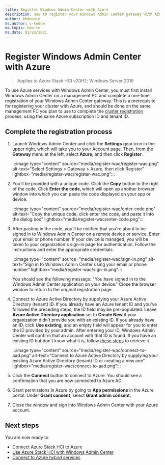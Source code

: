 ```yaml
---
title: Register Windows Admin Center with Azure
description: How to register your Windows Admin Center gateway with Azure.
author: khdownie
ms.author: v-kedow
ms.topic: how-to
ms.date: 01/28/2021
---
```


# Register Windows Admin Center with Azure

> Applies to Azure Stack HCI v20H2; Windows Server 2019

To use Azure services with Windows Admin Center, you must first install Windows Admin Center on a management PC and complete a one-time registration of your Windows Admin Center gateway. This is a prerequisite for registering your cluster with Azure, and should be done on the same management PC you plan to use to complete the [cluster registration](../deploy/register-with-azure.md) process, using the same Azure subscription ID and tenant ID.

## Complete the registration process

1. Launch Windows Admin Center and click the **Settings** gear icon in the upper right, which will take you to your Account page. Then, from the **Gateway** menu at the left, select **Azure**, and then click **Register**.

   :::image type="content" source="media/register-wac/register-wac.png" alt-text="Select Settings > Gateway > Azure, then click Register" lightbox="media/register-wac/register-wac.png":::

2. You'll be provided with a unique code. Click the **Copy** button to the right of the code. Click **Enter the code**, which will open up another browser window into which you can paste the code displayed on your app or device.

   :::image type="content" source="media/register-wac/enter-code.png" alt-text="Copy the unique code, click enter the code, and paste it into the dialog box" lightbox="media/register-wac/enter-code.png":::

3. After pasting in the code, you'll be notified that you're about to be signed in to Windows Admin Center on a remote device or service. Enter your email or phone number. If your device is managed, you will be taken to your organization's sign-in page for authentication. Follow the instructions and enter the appropriate credentials.

   :::image type="content" source="media/register-wac/sign-in.png" alt-text="Sign in to Windows Admin Center using your email or phone number" lightbox="media/register-wac/sign-in.png":::

   You should see the following message: "You have signed in to the Windows Admin Center application on your device." Close the browser window to return to the original registration page.

4. Connect to Azure Active Directory by supplying your Azure Active Directory (tenant) ID. If you already have an Azure tenant ID and you've followed the preceding steps, the ID field may be pre-populated. Leave **Azure Active Directory application** set to **Create New** if your organization didn't provide you with an existing ID. If you already have an ID, click **Use existing**, and an empty field will appear for you to enter the ID provided by your admin. After entering your ID, Windows Admin Center will confirm that an account with that ID is found. If you have an existing ID but don't know what it is, follow [these steps](/azure/active-directory/develop/howto-create-service-principal-portal#get-values-for-signing-in) to retrieve it.

   :::image type="content" source="media/register-wac/connect-to-aad.png" alt-text="Connect to Azure Active Directory by supplying your existing Azure Active Directory (tenant) ID or creating a new one" lightbox="media/register-wac/connect-to-aad.png":::

5. Click the **Connect** button to connect to Azure. You should see a confirmation that you are now connected to Azure AD.

6. Grant permissions in Azure by going to **App permissions** in the Azure portal. Under **Grant consent**, select **Grant admin consent**.

7. Close the window and sign into Windows Admin Center with your Azure account.

## Next steps

You are now ready to:

- [Connect Azure Stack HCI to Azure](../deploy/register-with-azure.md)
- [Use Azure Stack HCI with Windows Admin Center](../get-started.md)
- [Connect to Azure hybrid services](/windows-server/manage/windows-admin-center/azure/)